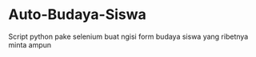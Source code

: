 # Auto-Budaya-Siswa
Script python pake selenium buat ngisi form budaya siswa yang ribetnya minta ampun

